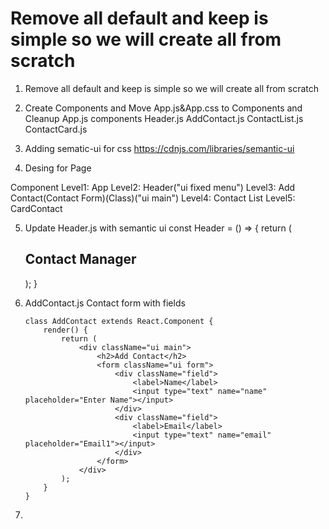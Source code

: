 # Remove all default and keep is simple so we will create all from scratch

1. Remove all default and keep is simple so we will create all from scratch

2. Create Components and Move App.js&App.css to Components and Cleanup App.js
		components
			Header.js
			AddContact.js
			ContactList.js
			ContactCard.js

3. Adding sematic-ui for css
https://cdnjs.com/libraries/semantic-ui
<link rel="stylesheet" href="https://cdnjs.cloudflare.com/ajax/libs/semantic-ui/2.4.1/semantic.min.css" integrity="sha512-8bHTC73gkZ7rZ7vpqUQThUDhqcNFyYi2xgDgPDHc+GXVGHXq+xPjynxIopALmOPqzo9JZj0k6OqqewdGO3EsrQ==" crossorigin="anonymous" referrerpolicy="no-referrer" />

4. Desing for Page

Component
Level1: App
	Level2: Header("ui fixed menu")
		Level3: Add Contact(Contact Form)(Class)("ui main")
			Level4: Contact List
				Level5: CardContact
				
5. Update Header.js with semantic ui
	const Header = () => {
		return ( 
			<div className="ui fixed menu">
				<div className="ui container center">
					<h2>Contact Manager</h2>
				</div>
			</div>
		 );
	}

6. 	AddContact.js Contact form with fields

		class AddContact extends React.Component {
			render() {
				return (
					<div className="ui main">
						<h2>Add Contact</h2>
						<form className="ui form">
							<div className="field">
								<label>Name</label>
								<input type="text" name="name" placeholder="Enter Name"></input>
							</div>
							<div className="field">
								<label>Email</label>
								<input type="text" name="email" placeholder="Email1"></input>
							</div>
						</form>
					</div>
				);
			}
		}
	

7. 